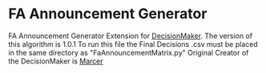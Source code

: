 # FA Announcement Generator

FA Announcement Generator Extension for [DecisionMaker](https://github.com/MarcerCyoon/DecisionMaker).
The version of this algorithm is 1.0.1
To run this file the Final Decisions .csv must be placed in the same directory as "FaAnnouncementMatrix.py"
Original Creator of the DecisionMaker is [Marcer](https://github.com/MarcerCyoon)
